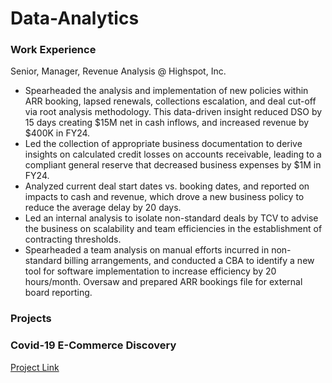 # Data-Analytics

### Work Experience
Senior, Manager, Revenue Analysis @ Highspot, Inc. 

- Spearheaded the analysis and implementation of new policies within ARR booking, lapsed renewals, collections escalation, and deal cut-off via root analysis methodology. This data-driven insight reduced DSO by 15 days creating $15M net in cash inflows, and increased revenue by $400K in FY24. 
- Led the collection of appropriate business documentation to derive insights on calculated credit losses on accounts receivable, leading to a compliant general reserve that decreased business expenses by $1M in FY24. 
- Analyzed current deal start dates vs. booking dates, and reported on impacts to cash and revenue, which drove a new business policy to reduce the average delay by 20 days. 
- Led an internal analysis to isolate non-standard deals by TCV to advise the business on scalability and team efficiencies in the establishment of contracting thresholds. 
- Spearheaded a team analysis on manual efforts incurred in non-standard billing arrangements, and conducted a CBA to identify a new tool for software implementation to increase efficiency by 20 hours/month. 
Oversaw and prepared ARR bookings file for external board reporting. 

### Projects 
### Covid-19 E-Commerce Discovery 
[Project Link](https://)
